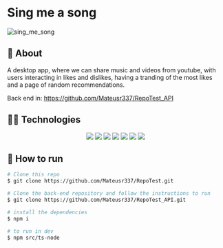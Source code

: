 # Sing me a song

![sing_me_song](https://user-images.githubusercontent.com/92904799/167179045-ad7f1961-caee-431b-adc9-0cb72d7a0d81.gif)

##  :link: About

A desktop app, where we can share music and videos from youtube, with users interacting in likes and dislikes, having a tranding of the most likes and a page of random recommendations.

Back end in: https://github.com/Mateusr337/RepoTest_API

## :woman_technologist: Technologies

<p align="center">
  <img src="https://img.shields.io/badge/HTML5-E34F26?style=for-the-badge&logo=html5&logoColor=white" />
  <img src="https://img.shields.io/badge/CSS3-1572B6?style=for-the-badge&logo=css3&logoColor=white" />
  <img src="https://img.shields.io/badge/JavaScript-F7DF1E?style=for-the-badge&logo=javascript&logoColor=black" />
  <img src="https://img.shields.io/badge/React-20232A?style=for-the-badge&logo=react&logoColor=61DAFB"/>
  <img src="https://img.shields.io/badge/styled--components-DB7093?style=for-the-badge&logo=styled-components&logoColor=white" />
  <img src="https://img.shields.io/badge/prettier-F7B93E?style=for-the-badge&logo=prettier&logoColor=000000"/>
  <img src="https://img.shields.io/badge/github-000000?style=for-the-badge&logo=github&logoColor=ffffff"/>
</p>

## :tada: How to run

```bash
# Clone this repo
$ git clone https://github.com/Mateusr337/RepoTest.git

# Clone the back-end repository and follow the instructions to run
$ git clone https://github.com/Mateusr337/RepoTest_API.git

# install the dependencies
$ npm i

# to run in dev
$ npm src/ts-node



